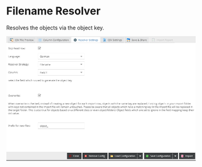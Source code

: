 # Filename Resolver

Resolves the objects via the object key.

![Settings](../../../img/resolver/filename_resolver.png)

